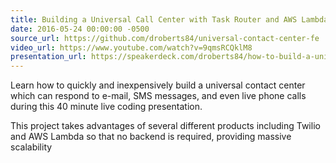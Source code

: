 ```yaml
---
title: Building a Universal Call Center with Task Router and AWS Lambda
date: 2016-05-24 00:00:00 -0500
source_url: https://github.com/droberts84/universal-contact-center-fe
video_url: https://www.youtube.com/watch?v=9qmsRCQklM8
presentation_url: https://speakerdeck.com/droberts84/how-to-build-a-universal-contact-center-for-fun-and-profit
---
```

Learn how to quickly and inexpensively build a universal contact center which can respond to e-mail, SMS messages, and even live phone calls during this 40 minute live coding presentation.  

This project takes advantages of several different products including Twilio and AWS Lambda so that no backend is required, providing massive scalability
